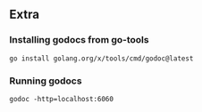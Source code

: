 

## Extra
### Installing godocs from go-tools 
```shell
go install golang.org/x/tools/cmd/godoc@latest
```

### Running godocs
```shell
godoc -http=localhost:6060
```


